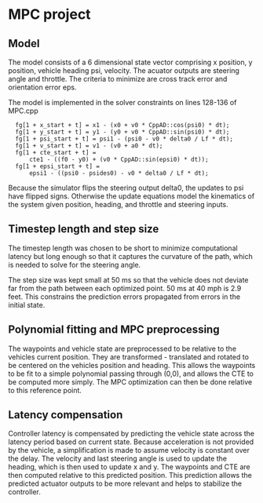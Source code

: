 # MPC project

## Model

The model consists of a 6 dimensional state vector comprising x position, y position, vehicle heading psi, velocity.
The acuator outputs are steering angle and throttle. The criteria to minimize are cross track error and orientation error eps.

The model is implemented in the solver constraints on lines 128-136 of MPC.cpp

      fg[1 + x_start + t] = x1 - (x0 + v0 * CppAD::cos(psi0) * dt);
      fg[1 + y_start + t] = y1 - (y0 + v0 * CppAD::sin(psi0) * dt);
      fg[1 + psi_start + t] = psi1 - (psi0 - v0 * delta0 / Lf * dt);
      fg[1 + v_start + t] = v1 - (v0 + a0 * dt);
      fg[1 + cte_start + t] =
          cte1 - ((f0 - y0) + (v0 * CppAD::sin(epsi0) * dt));
      fg[1 + epsi_start + t] =
          epsi1 - ((psi0 - psides0) - v0 * delta0 / Lf * dt);

Because the simulator flips the steering output delta0, the updates to psi have flipped signs. Otherwise the update equations model the kinematics of the system given position, heading, and throttle and steering inputs.

## Timestep length and step size

The timestep length was chosen to be short to minimize computational latency but long enough so that it captures the curvature of the path, which is needed to solve for the steering angle.

The step size was kept small at 50 ms so that the vehicle does not deviate far from the path between each optimized point. 50 ms at 40 mph is 2.9 feet. This constrains the prediction errors propagated from errors in the initial state.

## Polynomial fitting and MPC preprocessing
The waypoints and vehicle state are preprocessed to be relative to the vehicles current position. They are transformed - translated and rotated to be centered on the vehicles position and heading. This allows the waypoints to be fit to a simple polynomial passing through (0,0), and allows the CTE to be computed more simply. The MPC optimization can then be done relative to this reference point.

## Latency compensation
Controller latency is compensated by predicting the vehicle state across the latency period based on current state. Because acceleration is not provided by the vehicle, a simplification is made to assume velocity is constant over the delay. The velocity and last steering angle is used to update the heading, which is then used to update x and y. The waypoints and CTE are then computed relative to this predicted position. This prediction allows the predicted actuator outputs to be more relevant and helps to stabilize the controller.